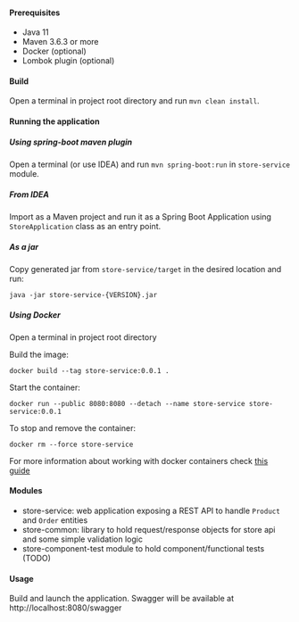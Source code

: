 #### Prerequisites
- Java 11
- Maven 3.6.3 or more
- Docker (optional)
- Lombok plugin (optional)

#### Build
Open a terminal in project root directory and run `mvn clean install`.
    
#### Running the application

##### Using spring-boot maven plugin
Open a terminal (or use IDEA) and run `mvn spring-boot:run` in `store-service` module.

##### From IDEA
Import as a Maven project and run it as a Spring Boot Application using `StoreApplication` class as an entry point.

##### As a jar
Copy generated jar from `store-service/target` in the desired location and run:

`java -jar store-service-{VERSION}.jar` 

##### Using Docker
Open a terminal in project root directory

Build the image: 

`docker build --tag store-service:0.0.1 .`

Start the container:
 
`docker run --public 8080:8080 --detach --name store-service store-service:0.0.1`

To stop and remove the container:

`docker rm --force store-service`

For more information about working with docker containers check [this guide](https://docs.docker.com/get-started/part2/)

#### Modules
- store-service: web application exposing a REST API to handle `Product` and `Order` entities
- store-common:  library to hold request/response objects for store api and some simple validation logic
- store-component-test module to hold component/functional tests (TODO)
#### Usage
Build and launch the application. Swagger will be available at http://localhost:8080/swagger


